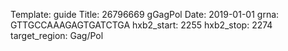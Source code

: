 Template: guide
Title: 26796669 gGagPol
Date: 2019-01-01
grna: GTTGCCAAAGAGTGATCTGA
hxb2_start: 2255
hxb2_stop: 2274
target_region: Gag/Pol
